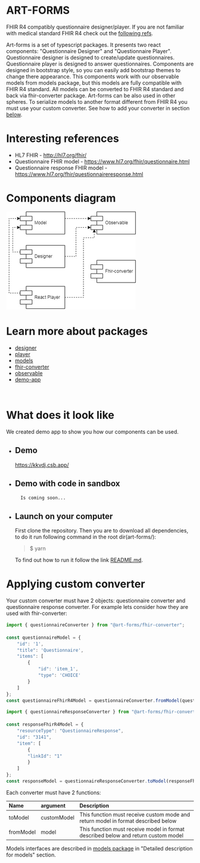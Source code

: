 # **ART-FORMS**
FHIR R4 compatibly questionnaire designer/player. If you are not familiar with medical standard FHIR R4 check out the [following refs](#interesting-references).

Art-forms is a set of typescript packages. It presents two react components: "Questionnaire Designer" and "Questionnaire Player". Questionnaire designer is designed to create/update questionnaires. Questionnaire player is designed to answer questionnaires. Components are designed in bootstrap style, so you can easily add bootstrap themes to change there appearance. This components work with our observable models from models package, but this models are fully compatible with FHIR R4 standard. All models can be converted to FHIR R4 standard and back via fhir-converter package. Art-forms can be also used in other spheres. To serialize models to another format different from FHIR R4 you must use your custom converter. See how to add your converter in section [below](#applying-custom-converter).

# Interesting references

* HL7 FHIR - http://hl7.org/fhir/
* Questionnaire FHIR model - https://www.hl7.org/fhir/questionnaire.html
* Questionnaire response FHIR model - https://www.hl7.org/fhir/questionnaireresponse.html


# Components diagram

![uml diagram](./Uml-diagram-modules.jpg)

# Learn more about packages
* [designer](./packages/designer/README.md "@art-forms/designer package")
* [player](./packages/player/README.md "@art-forms/player package")
* [models](./packages/models/README.md "@art-forms/models package")
* [fhir-converter](./packages/fhir-converter/README.md "@art-forms/fhir-converter package")
* [observable](./packages/observable/README.md "@art-forms/observable package")
* [demo-app](./demo-app/README.md "@art-forms/demo-app")


&nbsp;
# What does it look like
We created demo app to show you how our components can be used.
* ## Demo
    https://kkvdj.csb.app/

* ## Demo with code in sandbox
        Is coming soon...

* ## Launch on your computer
    First clone the repository. Then you are to download all dependencies, to do it run following command in the root dir(art-forms/): 

    > $ yarn

    To find out how to run it follow the link [README.md](https://github.com/Artezio/ART-FORMS/blob/master/packages/demo-app/README.md "@art-forms/demo-app").


# Applying custom converter

Your custom converter must have 2 objects: questionnaire converter and questionnaire response converter. For example lets consider how they are used with fhir-converter:

```javascript
import { questionnaireConverter } from "@art-forms/fhir-converter";

const questionnaireModel = {
    "id": '1',
    "title": 'Questionnaire',
    "items": [
        {
            "id": 'item_1',
            "type": 'CHOICE'
        }
    ]
};
const questionnaireFhirR4Model = questionnaireConverter.fromModel(questionnaireModel);
```

```javascript
import { questionnaireResponseConverter } from "@art-forms/fhir-converter";

const responseFhirR4Model = {
    "resourceType": "QuestionnaireResponse",
    "id": "3141",
    "item": [
        {
        "linkId": "1"
        }
    ]
};
const responseModel = questionnaireResponseConverter.toModel(responseFhirR4Model);
```

Each converter must have 2 functions:

| Name | argument | Description | 
| :---- | :-------- | :----- |
| toModel | customModel | This function must receive custom mode and return model in format described below |
| fromModel | model | This function must receive model in format described below and return custom model |

Models interfaces are described in [models package](./packages/models/README.md "@art-forms/models package") in "Detailed description for models" section.
